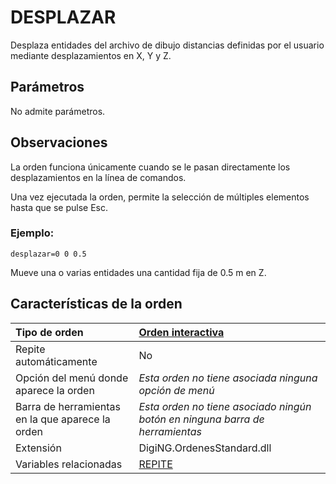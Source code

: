 # DESPLAZAR

Desplaza entidades del archivo de dibujo distancias definidas por el usuario mediante desplazamientos en X, Y y Z.

## Parámetros

No admite parámetros.

## Observaciones

La orden funciona únicamente cuando se le pasan directamente los desplazamientos en la línea de comandos.

Una vez ejecutada la orden, permite la selección de múltiples elementos hasta que se pulse Esc.

### Ejemplo:

`desplazar=0 0 0.5`

Mueve una o varias entidades una cantidad fija de 0.5 m en Z.

## Características de la orden

| Tipo de orden | [Orden interactiva]() |
| :--- | :--- |
| Repite automáticamente | No |
| Opción del menú donde aparece la orden | _Esta orden no tiene asociada ninguna opción de menú_ |
| Barra de herramientas en la que aparece la orden | _Esta orden no tiene asociado ningún botón en ninguna barra de herramientas_ |
| Extensión | DigiNG.OrdenesStandard.dll |
| Variables relacionadas | [REPITE](REPITE.html) |

